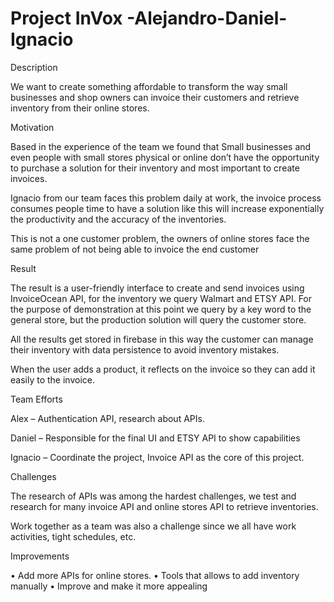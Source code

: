 # Project InVox -Alejandro-Daniel-Ignacio


Description

We want to create something affordable to transform the way small businesses and shop owners can invoice their customers and retrieve inventory from their online stores.


Motivation

Based in the experience of the team we found that Small businesses and even people with small stores physical or online don’t have the opportunity to purchase a solution for their inventory and most important to create invoices.

Ignacio from our team faces this problem daily at work, the invoice process consumes people time to have a solution like this will increase exponentially the productivity and the accuracy of the inventories.

This is not a one customer problem, the owners of online stores face the same problem of not being able to invoice the end customer


Result

The result is a user-friendly interface to create and send invoices using InvoiceOcean API, for the inventory we query Walmart and ETSY API. For the purpose of demonstration at this point we query by a key word to the general store, but the production solution will query the customer store. 

All the results get stored in firebase in this way the customer can manage their inventory with data persistence to avoid inventory mistakes.

When the user adds a product, it reflects on the invoice so they can add it easily to the invoice.


Team Efforts

Alex – Authentication API, research about APIs.

Daniel – Responsible for the final UI and ETSY API to show capabilities

Ignacio – Coordinate the project, Invoice API as the core of this project.



Challenges

The research of APIs was among the hardest challenges, we test and research for many invoice API and online stores API to retrieve inventories. 

Work together as a team was also a challenge since we all have work activities, tight schedules, etc. 


Improvements

•	Add more APIs for online stores.
•	Tools that allows to add inventory manually
•	Improve and make it more appealing

